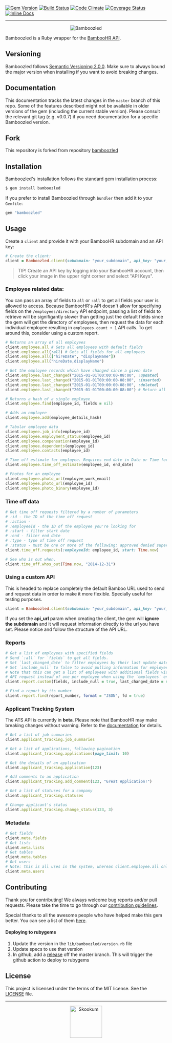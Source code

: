 [![Gem Version](https://img.shields.io/gem/v/bamboozled.svg)][rubygems]
[![Build Status](https://img.shields.io/travis/Skookum/bamboozled.svg)][travis]
[![Code Climate](https://img.shields.io/codeclimate/github/Skookum/bamboozled.svg)][codeclimate]
[![Coverage Status](https://img.shields.io/coveralls/Skookum/bamboozled.svg)][coveralls]
[![Inline Docs](http://inch-ci.org/github/Skookum/bamboozled.svg?style=shields)][inchdocs]

[rubygems]: https://rubygems.org/gems/bamboozled
[travis]: https://travis-ci.org/Skookum/bamboozled
[codeclimate]: https://codeclimate.com/github/Skookum/bamboozled
[coveralls]: https://coveralls.io/r/Skookum/bamboozled
[inchdocs]: http://inch-ci.org/github/Skookum/bamboozled

---

<p align="center">
  <img src="logos/bamboozled_logo_black.png" alt="Bamboozled" />
</p>

Bamboozled is a Ruby wrapper for the [BambooHR API](http://www.bamboohr.com/api/documentation/).

## Versioning

Bamboozled follows [Semantic Versioning 2.0.0](http://semver.org/). Make sure to
always bound the major version when installing if you want to avoid breaking
changes.

## Documentation

This documentation tracks the latest changes in the `master` branch of this
repo. Some of the features described might not be available in older versions of
the gem (including the current stable version). Please consult the relevant git
tag (e.g. v0.0.7) if you need documentation for a specific Bamboozled version.

## Fork
This repository is forked from repository [bamboozled](https://github.com/method-inc/bamboozled)

## Installation

Bamboozled's installation follows the standard gem installation process:

```sh
$ gem install bamboozled
```

If you prefer to install Bamboozled through `bundler` then add it to your
`Gemfile`:

```ruby
gem "bamboozled"
```

## Usage

Create a `client` and provide it with your BambooHR subdomain and an API key:

```ruby
# Create the client:
client = Bamboozled.client(subdomain: "your_subdomain", api_key: "your_api_key")
```

> TIP! Create an API key by logging into your BambooHR account, then click your
> image in the upper right corner and select "API Keys".

### Employee related data:

You can pass an array of fields to `all` or `:all` to get all fields your user
is allowed to access. Because BambooHR's API doesn't allow for specifying fields
on the `/employees/directory` API endpoint, passing a list of fields to retrieve
will be signifigantly slower than getting just the default fields since the gem
will get the directory of employees, then request the data for each individual
employee resulting in `employees.count + 1` API calls. To get around this,
consider using a custom report.

```ruby
# Returns an array of all employees
client.employee.all # Gets all employees with default fields
client.employee.all(:all) # Gets all fields for all employees
client.employee.all(["hireDate", "displayName"])
client.employee.all("hireDate,displayName")

# Get the employee records which have changed since a given date
client.employee.last_changed("2015-01-01T00:00:00-08:00", :updated)
client.employee.last_changed("2015-01-01T00:00:00-08:00", :inserted)
client.employee.last_changed("2015-01-01T00:00:00-08:00", :deleted)
client.employee.last_changed("2015-01-01T00:00:00-08:00") # Return all changes

# Returns a hash of a single employee
client.employee.find(employee_id, fields = nil)

# Adds an employee
client.employee.add(employee_details_hash)

# Tabular employee data
client.employee.job_info(employee_id)
client.employee.employment_status(employee_id)
client.employee.compensation(employee_id)
client.employee.dependents(employee_id)
client.employee.contacts(employee_id)

# Time off estimate for employee. Requires end date in Date or Time format or YY-MM-DD string.
client.employee.time_off_estimate(employee_id, end_date)

# Photos for an employee
client.employee.photo_url(employee_work_email)
client.employee.photo_url(employee_id)
client.employee.photo_binary(employee_id)
```

### Time off data

```ruby
# Get time off requests filtered by a number of parameters
# :id - the ID of the time off request
# :action -
# :employeeId - the ID of the employee you're looking for
# :start - filter start date
# :end - filter end date
# :type - type of time off request
# :status - must be one or more of the following: approved denied superceded requested canceled
client.time_off.requests(:employeeId: employee_id, start: Time.now)

# See who is out when.
client.time_off.whos_out(Time.now, "2014-12-31")
```

### Using a custom API
This is headed to replace completely the default Bamboo URL used to send and request data in order to make it more flexible. Specially useful for testing purposes.

```ruby
client = Bamboozled.client(subdomain: "your_subdomain", api_key: "your_api_key", api_url: "https://my.new/bamboo/url/")

```

If you set the <b>api_url</b> param when creating the client, the gem will <b>ignore the subdomain</b> and it will request information directly to the url you have set. Please notice and follow the structure of the API URL.

### Reports

```ruby
# Get a list of employees with specified fields
# Send `:all` for `fields` to get all fields.
# Set `last_changed_date` to filter employees by their last update date
# Set `include_null` to false to avoid pulling information for employees with null last update date
# Note that this can get a list of employees with additional fields via a single
# API request instead of one per employee when using the `employees` endpoint.
client.report.custom(fields, include_null = true, last_changed_date = nil, format = "JSON")
```


```ruby
# Find a report by its number
client.report.find(report_number, format = "JSON", fd = true)
```

### Applicant Tracking System
The ATS API is currently in **beta**. Please note that BambooHR may make breaking changes without
warning. Refer to the [documentation](https://www.bamboohr.com/api/documentation/ats.php) for
details.

```ruby
# Get a list of job summaries
client.applicant_tracking.job_summaries

# Get a list of applications, following pagination
client.applicant_tracking.applications(page_limit: 10)

# Get the details of an application
client.applicant_tracking.application(123)

# Add comments to an application
client.applicant_tracking.add_comment(123, "Great Application!")

# Get a list of statuses for a company
client.applicant_tracking.statuses

# Change applicant's status
client.applicant_tracking.change_status(123, 3)
```

### Metadata

```ruby
# Get fields
client.meta.fields
# Get lists
client.meta.lists
# Get tables
client.meta.tables
# Get users
# Note: this is all uses in the system, whereas client.employee.all only gets active employees
client.meta.users
```

## Contributing

Thank you for contributing! We always welcome bug reports and/or pull requests.
Please take the time to go through our [contribution guidelines](CONTRIBUTING.md).

Special thanks to all the awesome people who have helped make this gem better.
You can see a list of them [here](https://github.com/Skookum/bamboozled/graphs/contributors).

#### Deploying to rubygems
1. Update the version in the `lib/bamboozled/version.rb` file
2. Update specs to use that version
3. In github, add a [release](https://github.com/Skookum/bamboozled/releases) off the master branch.  This will trigger the github action to deploy to rubygems

## License

This project is licensed under the terms of the MIT license. See the
[LICENSE](/LICENSE) file.

---

<p align="center">
  <img src="logos/skookum_mark_black.png" alt="Skookum" width="100" />
</p>
